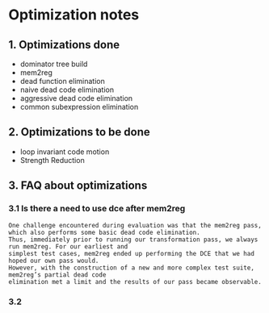 # Optimization notes

## 1. Optimizations done
* dominator tree build
* mem2reg
* dead function elimination
* naive dead code elimination 
* aggressive dead code elimination
* common subexpression elimination

## 2. Optimizations to be done 
* loop invariant code motion
* Strength Reduction

## 3. FAQ about optimizations
### 3.1 Is there a need to use dce after mem2reg
    One challenge encountered during evaluation was that the mem2reg pass, which also performs some basic dead code elimination. 
    Thus, immediately prior to running our transformation pass, we always run mem2reg. For our earliest and
    simplest test cases, mem2reg ended up performing the DCE that we had hoped our own pass would.
    However, with the construction of a new and more complex test suite, mem2reg’s partial dead code
    elimination met a limit and the results of our pass became observable.

### 3.2  
